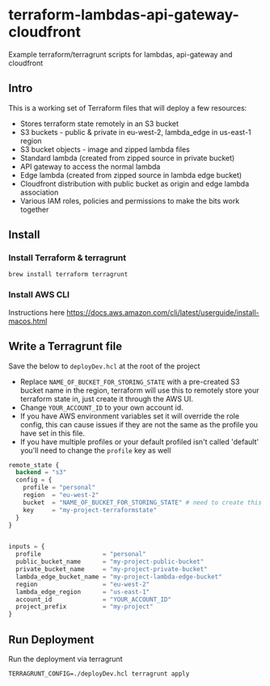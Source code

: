 # terraform-lambdas-api-gateway-cloudfront

Example terraform/terragrunt scripts for lambdas, api-gateway and cloudfront

## Intro

This is a working set of Terraform files that will deploy a few resources:

* Stores terraform state remotely in an S3 bucket
* S3 buckets - public & private in eu-west-2, lambda_edge in us-east-1 region
* S3 bucket objects - image and zipped lambda files
* Standard lambda (created from zipped source in private bucket)
* API gateway to access the normal lambda
* Edge lambda (created from zipped source in lambda edge bucket)
* Cloudfront distribution with public bucket as origin and edge lambda association
* Various IAM roles, policies and permissions to make the bits work together

## Install 

### Install Terraform & terragrunt

```
brew install terraform terragrunt
```

### Install AWS CLI

Instructions here <https://docs.aws.amazon.com/cli/latest/userguide/install-macos.html>



## Write a Terragrunt file

Save the below to `deployDev.hcl` at the root of the project

* Replace `NAME_OF_BUCKET_FOR_STORING_STATE` with a pre-created S3 bucket name in the region, terraform will use this to remotely store your terraform state in, just create it through the AWS UI.
* Change `YOUR_ACCOUNT_ID` to your own account id.
* If you have AWS environment variables set it will override the role config, this can cause issues if they are not the same as the profile you have set in this file.
* If you have multiple profiles or your default profiled isn't called 'default' you'll need to change the `profile` key as well

```tf
remote_state {
  backend = "s3"
  config = {
    profile = "personal"
    region  = "eu-west-2"
    bucket  = "NAME_OF_BUCKET_FOR_STORING_STATE" # need to create this outside terraform
    key     = "my-project-terraformstate"
  }
}


inputs = {
  profile                 = "personal"
  public_bucket_name      = "my-project-public-bucket"
  private_bucket_name     = "my-project-private-bucket"
  lambda_edge_bucket_name = "my-project-lambda-edge-bucket"
  region                  = "eu-west-2"
  lambda_edge_region      = "us-east-1"
  account_id              = "YOUR_ACCOUNT_ID"
  project_prefix          = "my-project"
}
```

## Run Deployment

Run the deployment via terragrunt

```
TERRAGRUNT_CONFIG=./deployDev.hcl terragrunt apply
```